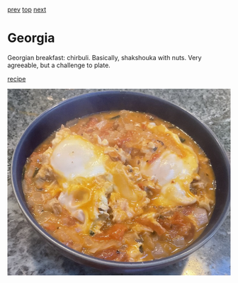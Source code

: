 [prev](gambia.md)
[top](../index.md)
[next](germany.md)
# Georgia

Georgian breakfast: chirbuli. Basically, shakshouka with nuts. Very
agreeable, but a challenge to plate.

[recipe](https://folkways.today/chirbuli-georgian-breakfast-egg/#Lets_Cook)

![breakfast](images/georgia.jpeg)
